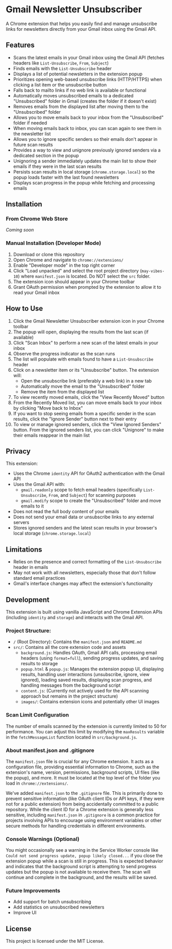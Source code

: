 # Gmail Newsletter Unsubscriber

A Chrome extension that helps you easily find and manage unsubscribe links for newsletters directly from your Gmail inbox using the Gmail API.

## Features

- Scans the latest emails in your Gmail inbox using the Gmail API (fetches headers like `List-Unsubscribe`, `From`, `Subject`)
- Finds emails with the `List-Unsubscribe` header
- Displays a list of potential newsletters in the extension popup
- Prioritizes opening web-based unsubscribe links (HTTP/HTTPS) when clicking a list item or the unsubscribe button
- Falls back to mailto links if no web link is available or functional
- Automatically moves unsubscribed emails to a dedicated "Unsubscribed" folder in Gmail (creates the folder if it doesn't exist)
- Removes emails from the displayed list after moving them to the "Unsubscribed" folder
- Allows you to move emails back to your inbox from the "Unsubscribed" folder if needed
- When moving emails back to inbox, you can scan again to see them in the newsletter list
- Allows you to ignore specific senders so their emails don't appear in future scan results
- Provides a way to view and unignore previously ignored senders via a dedicated section in the popup
- Unignoring a sender immediately updates the main list to show their emails if they were in the last scan results
- Persists scan results in local storage (`chrome.storage.local`) so the popup loads faster with the last found newsletters
- Displays scan progress in the popup while fetching and processing emails

## Installation

### From Chrome Web Store
*Coming soon*

### Manual Installation (Developer Mode)
1. Download or clone this repository
2. Open Chrome and navigate to `chrome://extensions/`
3. Enable "Developer mode" in the top right corner
4. Click "Load unpacked" and select the root project directory (`may-vibes-10`) where `manifest.json` is located. Do NOT select the `src` folder.
5. The extension icon should appear in your Chrome toolbar
6. Grant OAuth permission when prompted by the extension to allow it to read your Gmail inbox

## How to Use

1. Click the Gmail Newsletter Unsubscriber extension icon in your Chrome toolbar
2. The popup will open, displaying the results from the last scan (if available)
3. Click "Scan Inbox" to perform a new scan of the latest emails in your inbox
4. Observe the progress indicator as the scan runs
5. The list will populate with emails found to have a `List-Unsubscribe` header
6. Click on a newsletter item or its "Unsubscribe" button. The extension will:
   - Open the unsubscribe link (preferably a web link) in a new tab
   - Automatically move the email to the "Unsubscribed" folder
   - Remove the item from the displayed list
7. To view recently moved emails, click the "View Recently Moved" button
8. From the Recently Moved list, you can move emails back to your inbox by clicking "Move back to Inbox"
9. If you want to stop seeing emails from a specific sender in the scan results, click the "Ignore Sender" button next to their entry
10. To view or manage ignored senders, click the "View Ignored Senders" button. From the ignored senders list, you can click "Unignore" to make their emails reappear in the main list

## Privacy

This extension:
- Uses the Chrome `identity` API for OAuth2 authentication with the Gmail API
- Uses the Gmail API with:
  - `gmail.readonly` scope to fetch email headers (specifically `List-Unsubscribe`, `From`, and `Subject`) for scanning purposes
  - `gmail.modify` scope to create the "Unsubscribed" folder and move emails to it
- Does not read the full body content of your emails
- Does not send your email data or unsubscribe links to any external servers
- Stores ignored senders and the latest scan results in your browser's local storage (`chrome.storage.local`)

## Limitations

- Relies on the presence and correct formatting of the `List-Unsubscribe` header in emails
- May not work with all newsletters, especially those that don't follow standard email practices
- Gmail's interface changes may affect the extension's functionality

## Development

This extension is built using vanilla JavaScript and Chrome Extension APIs (including `identity` and `storage`) and interacts with the Gmail API.

### Project Structure:
- `/` (Root Directory): Contains the `manifest.json` and `README.md`
- `src/`: Contains all the core extension code and assets
  - `background.js`: Handles OAuth, Gmail API calls, processing email headers (using `format=full`), sending progress updates, and saving results to storage
  - `popup.html` & `popup.js`: Manages the extension popup UI, displaying results, handling user interactions (unsubscribe, ignore, view ignored), loading saved results, displaying scan progress, and handling messages from the background script
  - `content.js`: (Currently not actively used for the API scanning approach but remains in the project structure)
  - `images/`: Contains extension icons and potentially other UI images

### Scan Limit Configuration
The number of emails scanned by the extension is currently limited to 50 for performance. You can adjust this limit by modifying the `maxResults` variable in the `fetchMessageList` function located in `src/background.js`.

### About manifest.json and .gitignore
The `manifest.json` file is crucial for any Chrome extension. It acts as a configuration file, providing essential information to Chrome, such as the extension's name, version, permissions, background scripts, UI files (like the popup), and more. It must be located at the top level of the folder you load in `chrome://extensions/`.

We've added `manifest.json` to the `.gitignore` file. This is primarily done to prevent sensitive information (like OAuth client IDs or API keys, if they were not for a public extension) from being accidentally committed to a public repository. While the client ID for a Chrome extension is generally less sensitive, including `manifest.json` in `.gitignore` is a common practice for projects involving APIs to encourage using environment variables or other secure methods for handling credentials in different environments.

### Console Warnings (Optional)
You might occasionally see a warning in the Service Worker console like `Could not send progress update, popup likely closed...` if you close the extension popup while a scan is still in progress. This is expected behavior and indicates that the background script is attempting to send progress updates but the popup is not available to receive them. The scan will continue and complete in the background, and the results will be saved.

### Future Improvements
- Add support for batch unsubscribing
- Add statistics on unsubscribed newsletters
- Improve UI 

## License

This project is licensed under the MIT License.